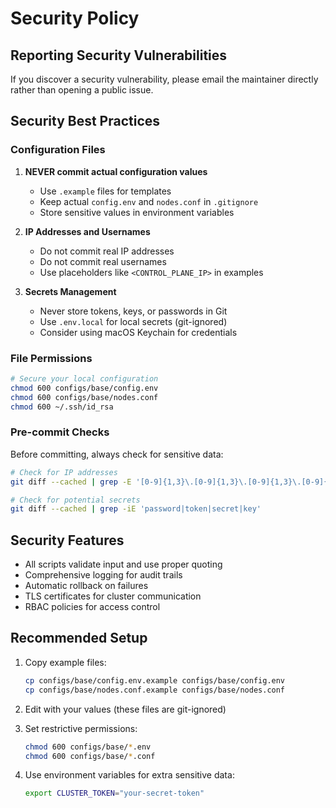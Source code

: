 # Security Policy

## Reporting Security Vulnerabilities

If you discover a security vulnerability, please email the maintainer directly rather than opening a public issue.

## Security Best Practices

### Configuration Files

1. **NEVER commit actual configuration values**
   - Use `.example` files for templates
   - Keep actual `config.env` and `nodes.conf` in `.gitignore`
   - Store sensitive values in environment variables

2. **IP Addresses and Usernames**
   - Do not commit real IP addresses
   - Do not commit real usernames
   - Use placeholders like `<CONTROL_PLANE_IP>` in examples

3. **Secrets Management**
   - Never store tokens, keys, or passwords in Git
   - Use `.env.local` for local secrets (git-ignored)
   - Consider using macOS Keychain for credentials

### File Permissions

```bash
# Secure your local configuration
chmod 600 configs/base/config.env
chmod 600 configs/base/nodes.conf
chmod 600 ~/.ssh/id_rsa
```

### Pre-commit Checks

Before committing, always check for sensitive data:

```bash
# Check for IP addresses
git diff --cached | grep -E '[0-9]{1,3}\.[0-9]{1,3}\.[0-9]{1,3}\.[0-9]{1,3}'

# Check for potential secrets
git diff --cached | grep -iE 'password|token|secret|key'
```

## Security Features

- All scripts validate input and use proper quoting
- Comprehensive logging for audit trails
- Automatic rollback on failures
- TLS certificates for cluster communication
- RBAC policies for access control

## Recommended Setup

1. Copy example files:
   ```bash
   cp configs/base/config.env.example configs/base/config.env
   cp configs/base/nodes.conf.example configs/base/nodes.conf
   ```

2. Edit with your values (these files are git-ignored)

3. Set restrictive permissions:
   ```bash
   chmod 600 configs/base/*.env
   chmod 600 configs/base/*.conf
   ```

4. Use environment variables for extra sensitive data:
   ```bash
   export CLUSTER_TOKEN="your-secret-token"
   ```